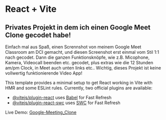 # React + Vite 
## Privates Projekt in dem ich einen Google Meet Clone gecodet habe! 

Einfach mal aus Spaß, einen Scrennshot von meinem Google Meet Classroom am DCI gemacht, und diesen Screenshot erst einmal vom Stil 1:1 nach gecodet. Dann die ganzen Funktionsknöpfe, wie z.B. Micophone, Kamera, Videocall beenden etc. gecodet, plus extras wie die 12 Stunden am/pm Clock, in Meet auch unten links etc.. Wichtig, dieses Projekt ist keine vollwertig funktionierende Video App!

This template provides a minimal setup to get React working in Vite with HMR and some ESLint rules.
Currently, two official plugins are available:
- [@vitejs/plugin-react](https://github.com/vitejs/vite-plugin-react/blob/main/packages/plugin-react/README.md) uses [Babel](https://babeljs.io/) for Fast Refresh
- [@vitejs/plugin-react-swc](https://github.com/vitejs/vite-plugin-react-swc) uses [SWC](https://swc.rs/) for Fast Refresh

Live Demo: [Google-Meeting_Clone](https://RalfSmith69.github.io/Google-Meeting_Clone)
